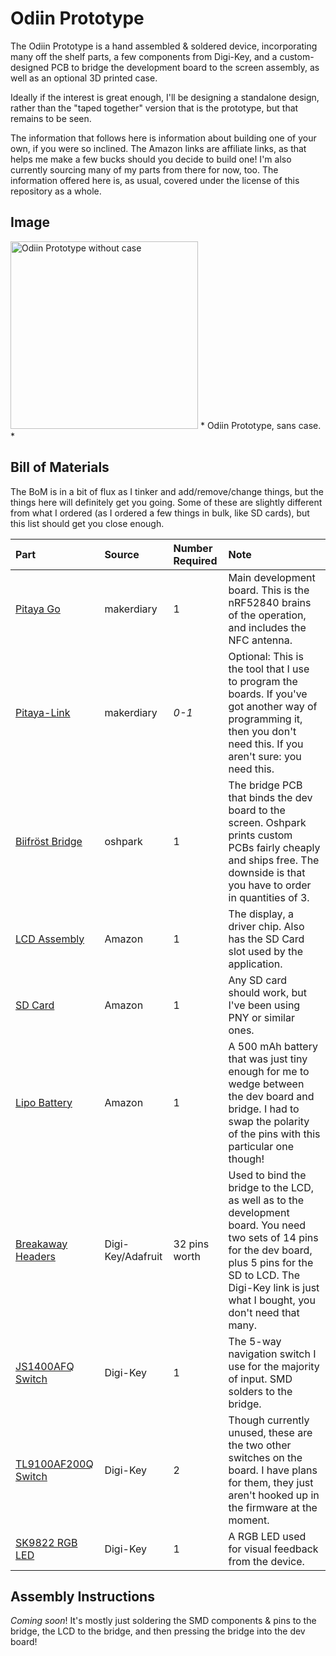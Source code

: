 # Odiin Prototype

The Odiin Prototype is a hand assembled & soldered device, incorporating many off the shelf parts, a few components from Digi-Key, and a custom-designed PCB to bridge the development board to the screen assembly, as well as an optional 3D printed case.

Ideally if the interest is great enough, I'll be designing a standalone design, rather than the "taped together" version that is the prototype, but that remains to be seen.

The information that follows here is information about building one of your own, if you were so inclined. The Amazon links are affiliate links, as that helps me make a few bucks should you decide to build one! I'm also currently sourcing many of my parts from there for now, too. The information offered here is, as usual, covered under the license of this repository as a whole.

## Image

<img src="https://github.com/nitz/Odiin/blob/master/.hardware/prototype/prototype.jpg?raw=true" alt="Odiin Prototype without case" width="300" />
* Odiin Prototype, sans case. *

## Bill of Materials

The BoM is in a bit of flux as I tinker and add/remove/change things, but the things here will definitely get you going. Some of these are slightly different from what I ordered (as I ordered a few things in bulk, like SD cards), but this list should get you close enough.

|Part|Source|Number Required|Note|
|:---|:-----|:--------------|:---|
|[Pitaya Go][pitayago]|makerdiary|1|Main development board. This is the nRF52840 brains of the operation, and includes the NFC antenna.|
|[Pitaya-Link][pitayalink]|makerdiary|*0-1*|Optional: This is the tool that I use to program the boards. If you've got another way of programming it, then you don't need this. If you aren't sure: you need this.|
|[Biifröst Bridge][biifrost]|oshpark|1|The bridge PCB that binds the dev board to the screen. Oshpark prints custom PCBs fairly cheaply and ships free. The downside is that you have to order in quantities of 3.|
|[LCD Assembly][lcd]|Amazon|1|The display, a driver chip. Also has the SD Card slot used by the application.
|[SD Card][sdc]|Amazon|1|Any SD card should work, but I've been using PNY or similar ones.
|[Lipo Battery][lipo]|Amazon|1|A 500 mAh battery that was just tiny enough for me to wedge between the dev board and bridge. I had to swap the polarity of the pins with this particular one though!|
|[Breakaway Headers][headers]|Digi-Key/Adafruit|32 pins worth|Used to bind the bridge to the LCD, as well as to the development board. You need two sets of 14 pins for the dev board, plus 5 pins for the SD to LCD. The Digi-Key link is just what I bought, you don't need that many.|
|[JS1400AFQ Switch][navswitch]|Digi-Key|1|The 5-way navigation switch I use for the majority of input. SMD solders to the bridge.|
|[TL9100AF200Q Switch][redswitch]|Digi-Key|2|Though currently unused, these are the two other switches on the board. I have plans for them, they just aren't hooked up in the firmware at the moment.|
|[SK9822 RGB LED][led]|Digi-Key|1|A RGB LED used for visual feedback from the device.

[pitayago]: https://makerdiary.com/products/pitaya-go
[pitayalink]: https://makerdiary.com/products/pitaya-link
[biifrost]: https://oshpark.com/shared_projects/q2DxBpPQ
[lcd]: https://amzn.to/31OYVAU
[sdc]: https://amzn.to/2Qq6etQ
[lipo]: https://amzn.to/34tjTsf
[headers]: https://www.digikey.com/products/en?mpart=4154&v=1528
[navswitch]: https://www.digikey.com/product-detail/en/e-switch/JS1400AFQ/EG5857-ND/4028188
[redswitch]: https://www.digikey.com/product-detail/en/e-switch/TL9100AF200Q/EG5501CT-ND/7087454
[led]: https://www.digikey.com/product-detail/en/adafruit-industries-llc/2343/1528-1436-ND/5761204

## Assembly Instructions

*Coming soon*! It's mostly just soldering the SMD components & pins to the bridge, the LCD to the bridge, and then pressing the bridge into the dev board!
